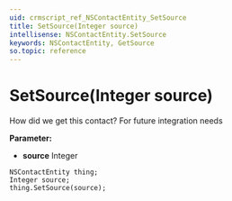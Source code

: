 ```yaml
---
uid: crmscript_ref_NSContactEntity_SetSource
title: SetSource(Integer source)
intellisense: NSContactEntity.SetSource
keywords: NSContactEntity, GetSource
so.topic: reference
---
```


# SetSource(Integer source)

How did we get this contact? For future integration needs

**Parameter:** 
 - **source** Integer

```crmscript
NSContactEntity thing;
Integer source;
thing.SetSource(source);
```


